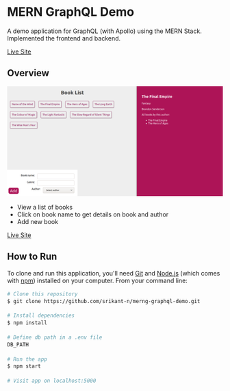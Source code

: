 # MERN GraphQL Demo

A demo application for GraphQL (with Apollo) using the MERN Stack.
Implemented the frontend and backend.

[Live Site](https://merng-demo.herokuapp.com/)

## Overview
![screenshot](screenshot.png)
- View a list of books
- Click on book name to get details on book and author
- Add new book

[Live Site](https://merng-demo.herokuapp.com/)

## How to Run
To clone and run this application, you'll need [Git](https://git-scm.com) and [Node.js](https://nodejs.org/en/download/) (which comes with [npm](http://npmjs.com)) installed on your computer. From your command line:

```bash
# Clone this repository
$ git clone https://github.com/srikant-n/merng-graphql-demo.git

# Install dependencies
$ npm install

# Define db path in a .env file
DB_PATH

# Run the app
$ npm start

# Visit app on localhost:5000
```
